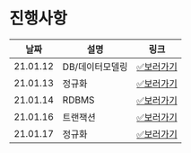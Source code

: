 # 진행사항

|날짜|설명|링크|
|------|---|---|
|21.01.12|DB/데이터모델링|[✅보러가기](https://github.com/SSAFY-CS-STUDY/Tech_interview/blob/main/02.database/phb/21.01.12.md)|
|21.01.13|정규화|[✅보러가기](https://github.com/SSAFY-CS-STUDY/Tech_interview/blob/main/02.database/phb/21.01.13.md)|
|21.01.14|RDBMS|[✅보러가기](https://github.com/SSAFY-CS-STUDY/Tech_interview/blob/main/02.database/phb/21.01.14.md)|
|21.01.16|트랜잭션|[✅보러가기](https://github.com/SSAFY-CS-STUDY/Tech_interview/blob/main/02.database/phb/21.01.16.md)|
|21.01.17|정규화|[✅보러가기](https://github.com/SSAFY-CS-STUDY/Tech_interview/blob/main/02.database/phb/21.01.17.md)|7

